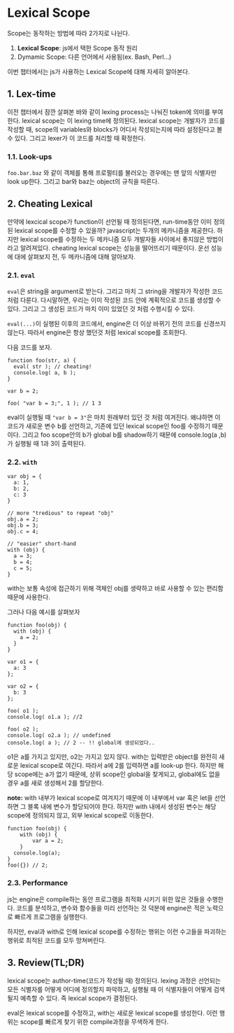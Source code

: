 # Lexical Scope

Scope는 동작하는 방법에 따라 2가지로 나뉜다.

1. **Lexical Scope**: js에서 택한 Scope 동작 원리
2. Dymamic Scope: 다른 언어에서 사용됨(ex. Bash, Perl...)

이번 챕터에서는 js가 사용하는 Lexical Scope에 대해 자세히 알아본다.

## 1. Lex-time
이전 챕터에서 잠깐 살펴본 바와 같이 lexing process는 나눠진 token에 의미를 부여한다.
lexical scope는 이 lexing time에 정의된다.
lexical scope는 개발자가 코드를 작성할 때, scope의 variables와 blocks가 어디서 작성되는지에 따라 
설정된다고 볼 수 있다. 그리고 lexer가 이 코드를 처리할 때 확정한다.


### 1.1. Look-ups
`foo.bar.baz` 와 같이 객체를 통해 프로펄티를 불러오는 경우에는 맨 앞의 식별자만 look up한다.
그리고 bar와 baz는 object의 규칙을 따른다.

## 2. Cheating Lexical
만약에 lexcical scope가 function이 선언될 때 정의된다면, run-time동안 이미 정의된 lexical scope를 수정할 수 있을까?
javascript는 두개의 메카니즘을 제공한다. 하지만 lexical scope를 수정하는 두 메카니즘 모두 개발자들 사이에서 좋지않은 방법이라고 알려져있다. 
cheating lexical scope는 성능을 떨어뜨리기 때문이다. 운선 성능에 대에 살펴보지 전, 두 메카니즘에 대해 알아보자.

### 2.1. `eval`
`eval`은 string을 argument로 받는다. 그리고 마치 그 string을 개발자가 작성한 코드처럼 다룬다. 
다시말하면, 우리는 이미 작성된 코드 안에 계획적으로 코드를 생성할 수 있다. 그리고 그 생성된 코드가 마치 이미 있었던 것 처럼 수행시킬 수 있다.

`eval(...)`이 실행된 이후의 코드에서, engine은 더 이상 바뀌기 전의 코드를 신경쓰지 않는다. 따라서 engine은 항상 했던것 처럼 lexical scope를 조회한다.

다음 코드를 보자.
```
function foo(str, a) {
  eval( str ); // cheating!
  console.log( a, b );
}

var b = 2;

foo( "var b = 3;", 1 ); // 1 3
```
eval이 실행될 때 `"var b = 3"`은 마치 원래부터 있던 것 처럼 여겨진다. 
왜냐하면 이 코드가 새로운 변수 b를 선언하고, 기존에 있던 lexical scope인 foo를 수정하기 때문이다.
그리고 foo scope안의 b가 global b를 shadow하기 때문에 console.log(a ,b)가 실행될 때 1과 3이 출력된다.


### 2.2. `with`
```
var obj = {
  a: 1,
  b: 2,
  c: 3
}

// more "tredious" to repeat "obj"
obj.a = 2;
obj.b = 3;
obj.c = 4;

// "easier" short-hand
with (obj) {
  a = 3;
  b = 4; 
  c = 5;
}
```
with는 보통 속성에 접근하기 위해 객체인 obj를 생략하고 바로 사용할 수 있는 편리함 때문에 사용한다.

그러나 다음 예시를 살펴보자
```
function foo(obj) {
  with (obj) {
    a = 2;
  }
}

var o1 = {
  a: 3
};

var o2 = {
  b: 3
};

foo( o1 );
console.log( o1.a ); //2

foo( o2 );
console.log( o2.a ); // undefined
console.log( a ); // 2 -- !! global에 생성되었다..
```
o1은 a를 가지고 있지만, o2는 가지고 있지 않다. with는 입력받은 object를 완전히 새로운 lexical scope로 여긴다. 
따라서 a에 2를 입력하면 a를 look-up 한다. 하지만 해당 scope에는 a가 없기 때문에, 상위 scope인 global을 찾게되고, global에도
없을 경우 a를 새로 생성해서 2를 할당한다.

**note:** with 내부가 lexical scope로 여겨지기 때문에 이 내부에서 var 혹은 let을 선언하면 그 블록 내에 변수가 할당되어야 한다.
하지만 with 내에서 생성된 변수는 해당 scope에 정의되지 않고, 외부 lexical scope로 이동한다.
```
function foo(obj) {
	with (obj) {
		var a = 2;
	}
  console.log(a);
}
foo({}) // 2;
```

### 2.3. Performance
js는 engine은 compile하는 동안 프로그램을 최적화 시키기 위한 많은 것들을 수행한다. 코드를 분석하고, 변수와 함수들을 미리 선언하는 것 덕분에
engine은 적은 노력으로 빠르게 프로그램을 실행한다.

하지만, eval과 with로 인해 lexical scope를 수정하는 행위는 이런 수고들을 파괴하는 행위로 최적된 코드를 모두 망쳐버린다.

## 3. Review(TL;DR)

lexical scope는 author-time(코드가 작성될 때) 정의된다. lexing 과정은 선언되는 모든 식별자를 어떻게 어디에 정의할지 파악하고,
실행될 때 이 식별자들이 어떻게 검색될지 예측할 수 있다. 즉 lexical scope가 결정된다.

eval은 lexical scope를 수정하고, with는 새로운 lexical scope를 생성한다. 이런 행위는 scope를 빠르게 찾기 위한 compile과정을
무색하게 한다.

